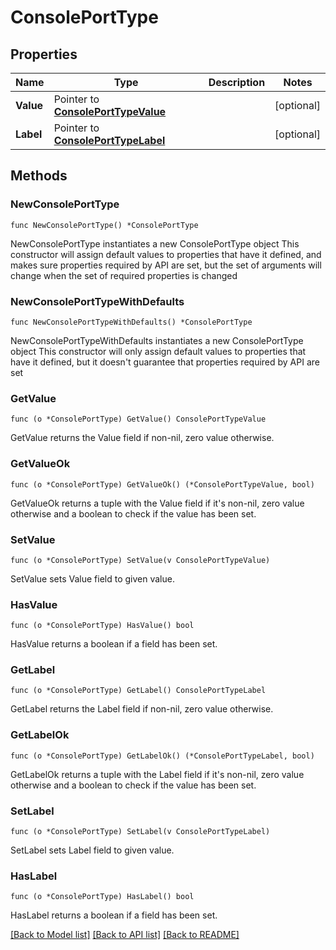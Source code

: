 # ConsolePortType

## Properties

Name | Type | Description | Notes
------------ | ------------- | ------------- | -------------
**Value** | Pointer to [**ConsolePortTypeValue**](ConsolePortTypeValue.md) |  | [optional] 
**Label** | Pointer to [**ConsolePortTypeLabel**](ConsolePortTypeLabel.md) |  | [optional] 

## Methods

### NewConsolePortType

`func NewConsolePortType() *ConsolePortType`

NewConsolePortType instantiates a new ConsolePortType object
This constructor will assign default values to properties that have it defined,
and makes sure properties required by API are set, but the set of arguments
will change when the set of required properties is changed

### NewConsolePortTypeWithDefaults

`func NewConsolePortTypeWithDefaults() *ConsolePortType`

NewConsolePortTypeWithDefaults instantiates a new ConsolePortType object
This constructor will only assign default values to properties that have it defined,
but it doesn't guarantee that properties required by API are set

### GetValue

`func (o *ConsolePortType) GetValue() ConsolePortTypeValue`

GetValue returns the Value field if non-nil, zero value otherwise.

### GetValueOk

`func (o *ConsolePortType) GetValueOk() (*ConsolePortTypeValue, bool)`

GetValueOk returns a tuple with the Value field if it's non-nil, zero value otherwise
and a boolean to check if the value has been set.

### SetValue

`func (o *ConsolePortType) SetValue(v ConsolePortTypeValue)`

SetValue sets Value field to given value.

### HasValue

`func (o *ConsolePortType) HasValue() bool`

HasValue returns a boolean if a field has been set.

### GetLabel

`func (o *ConsolePortType) GetLabel() ConsolePortTypeLabel`

GetLabel returns the Label field if non-nil, zero value otherwise.

### GetLabelOk

`func (o *ConsolePortType) GetLabelOk() (*ConsolePortTypeLabel, bool)`

GetLabelOk returns a tuple with the Label field if it's non-nil, zero value otherwise
and a boolean to check if the value has been set.

### SetLabel

`func (o *ConsolePortType) SetLabel(v ConsolePortTypeLabel)`

SetLabel sets Label field to given value.

### HasLabel

`func (o *ConsolePortType) HasLabel() bool`

HasLabel returns a boolean if a field has been set.


[[Back to Model list]](../README.md#documentation-for-models) [[Back to API list]](../README.md#documentation-for-api-endpoints) [[Back to README]](../README.md)


